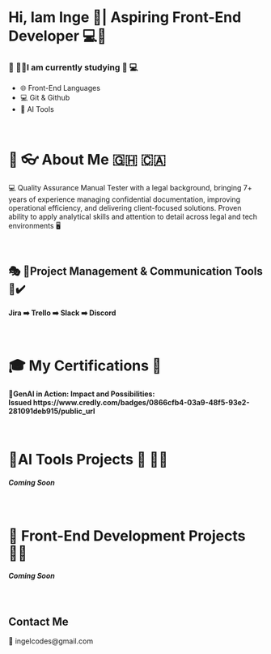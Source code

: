 
<h1> Hi, Iam Inge 💜| Aspiring Front-End Developer 💻🤖 </h1>

<h3> 🎒 🧑‍🎓I am currently studying 📖 💻 </h3>
   <p> 
   <ul> 
   <li> 🌐 Front-End Languages </li>
    <li> 💻 Git & Github </li>
     <li> 🤖 AI Tools </li>
   </ul>
   </p>
<br> 

<h1> 👧 👓 About Me 🇬🇭 🇨🇦 </h1>

<p> 💻 Quality Assurance Manual Tester with a legal background, bringing 7+ years of experience managing confidential documentation, improving operational efficiency, and delivering client-focused solutions. Proven ability to apply analytical skills and attention to detail across legal and tech environments 🖥️ </p>

<br> 
<p></p>
<h2> 🎭 🚧Project Management & Communication Tools 🏢✔️ </h2>
<p> <b> Jira ➡️ Trello ➡️ Slack ➡️ Discord </b></p>

<br> 

<h1> 🎓 My Certifications 📄 </h1>
<p> <b> 🤖GenAI in Action: Impact and Possibilities:<br>
Issued https://www.credly.com/badges/0866cfb4-03a9-48f5-93e2-281091deb915/public_url</b> 
<p> </p>
  <br> 

  <p>
  <h1> 🔰AI Tools Projects 🤖 👩‍💼</h1>
<h5> Coming Soon </h5>
  </p>

<br> 

<h1> 🔰 Front-End Development Projects 👷‍♀️ </h1>
<h5> Coming Soon </h5>

<br>

<h2> Contact Me </h2>
<p> 📧 <email> ingelcodes@gmail.com </email></p>
